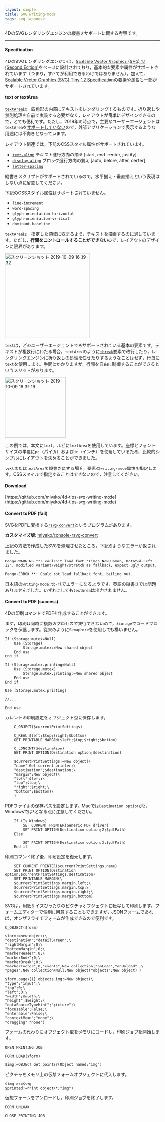 ```yaml
---
layout: simple
title: SVG writing-mode
tags: svg japanese
---
```


4DのSVGレンダリングエンジンの縦書きサポートに関する考察です。

<!--more-->

---

#### Specification

4DのSVGレンダリングエンジンは，[Scalable Vector Graphics (SVG) 1.1 (Second Edition)](https://www.w3.org/TR/SVG11/)をベースに設計されており，基本的な要素や属性がサポートされています（つまり，すべてが利用できるわけではありません）。加えて，[Scalable Vector Graphics (SVG) Tiny 1.2 Specification](https://www.w3.org/TR/SVGTiny12/)の要素や属性も一部がサポートされています。

#### text or textArea

[``textArea``](https://www.w3.org/TR/SVGTiny12/text.html)は，四角形の内部にテキストをレンダリングするものです。折り返しや禁則処理を自前で実装する必要がなく，レイアウトが簡単にデザインできるので，とても便利です。ただし，2019年の時点で，主要なユーザーエージェントは``textArea``を[サポートしていない](https://caniuse.com/#search=svg)ので，外部アプリケーションで表示するような用途には不向きとなっています。

レイアウト関連では，下記のCSSスタイル属性がサポートされています。

* [``text-align``](https://www.w3.org/TR/SVGTiny12/text.html#TextAlignProperty) テキスト進行方向の揃え [start, end. center, justify]
* [``display-align``](https://www.w3.org/TR/SVGTiny12/text.html#DisplayAlignProperty) ブロック進行方向の揃え [auto, before, after, center]
* [``letter-spacing``](https://www.w3.org/TR/SVG11/text.html#LetterSpacingProperty)

縦書きスクリプトがサポートされているので，水平揃え・垂直揃えという表現はしない点に留意してください。

下記のCSSスタイル属性はサポートされていません。

* ``line-increment``
* ``word-spacing``
* ``glyph-orientation-horizontal``
* ``glyph-orientation-vertical``
* ``dominant-baseline``

``textArea``は，指定した領域に収まるよう，テキストを描画するのに適しています。ただし，**行間をコントロールすることができない**ので，レイアウトのデザインに限界があります。

<img width="275" alt="スクリーンショット 2019-10-09 16 39 32" src="https://user-images.githubusercontent.com/1725068/66461160-63726e00-eab3-11e9-87d9-7a8650c647d6.png">

``text``は，どのユーザーエージェントでもサポートされている基本の要素です。テキストが複数行にわたる場合，``textArea``のように[``tbreak``](https://www.w3.org/TR/SVGTiny12/text.html#tbreakElement)要素で改行したり，レンダリングエンジンに折り返しの処理を任せたりするようなことはせず，行毎に``text``を使用します。手間はかかりますが，行間を自由に制御することができるというメリットがあります。

<img width="197" alt="スクリーンショット 2019-10-09 16 39 19" src="https://user-images.githubusercontent.com/1725068/66461150-5d7c8d00-eab3-11e9-83fc-0108b559945c.png">

この例では，本文に``text``，ルビに``textArea``を使用しています。座標とフォントサイズの単位に``pc``（パイカ）および``in``（インチ）を使用しているため，比較的シンプルにレイアウトを決めることができました。

``text``または``textArea``を縦書きにする場合，要素の``writing-mode``属性を指定します。CSSスタイルで指定することはできないので，注意してください。

#### Download

[https://github.com/miyako/4d-tips-svg-writing-mode](https://github.com/miyako/4d-tips-svg-writing-mode)

#### Convert to PDF (fail)

SVGをPDFに変換する[``rsvg-convert``](https://github.com/GNOME/librsvg)というプログラムがあります。

**カスタマイズ版**: [miyako/console-rsvg-convert](https://github.com/miyako/console-rsvg-convert)

上記の方法で作成したSVGを処理させたところ，下記のようなエラーが返されました。

```
Pango-WARNING **: couldn't load font "Times New Roman, Rotated-Left 12", modified variant/weight/stretch as fallback, expect ugly output.
```

```
Pango-ERROR **: Could not load fallback font, bailing out.
```

日本語の``writing-mode:tb-rl``でエラーになるようです。英語の縦書きでは問題ありませんでした。いずれにしても``textArea``は出力されません。

#### Convert to PDF (success)

4Dの印刷コマンドでPDFを作成することができます。

まず，印刷は同時に複数のプロセスで実行できないので，``Storage``でコードブロックを保護します。従来のように``Semaphore``を使用しても構いません。

```
If (Storage.mutex=Null)
	Use (Storage)
		Storage.mutex:=New shared object
	End use 
End if 

If (Storage.mutex.printing=Null)
	Use (Storage.mutex)
		Storage.mutex.printing:=New shared object
	End use 
End if 

Use (Storage.mutex.printing)

//...

End use 
```

カレントの印刷設定をオブジェクト型に保存します。

```
	C_OBJECT($currentPrintSettings)
	
	C_REAL($left;$top;$right;$bottom)
	GET PRINTABLE MARGIN($left;$top;$right;$bottom)
	
	C_LONGINT($destination)
	GET PRINT OPTION(Destination option;$destination)
	
	$currentPrintSettings:=New object(\
	"name";Get current printer;\
	"destination";$destination;\
	"margin";New object(\
	"left";$left;\
	"top";$top;\
	"right";$right;\
	"bottom";$bottom)\
	)
```

PDFファイルの保存パスを設定します。Macでは``Destination option``が``2``，Windowsでは``3``となる点に注意してください。

```
	If (Is Windows)
		SET CURRENT PRINTER(Generic PDF driver)
		SET PRINT OPTION(Destination option;2;$pdfPath)
	Else 
		
		SET PRINT OPTION(Destination option;3;$pdfPath)
	End if 
```

印刷コマンド終了後，印刷設定を復元します。

```
	SET CURRENT PRINTER($currentPrintSettings.name)
	SET PRINT OPTION(Destination option;$currentPrintSettings.destination)
	SET PRINTABLE MARGIN(\
	$currentPrintSettings.margin.left;\
	$currentPrintSettings.margin.top;\
	$currentPrintSettings.margin.right;\
	$currentPrintSettings.margin.bottom)
```

SVGは，用紙サイズぴったりのピクチャオブジェクトに転写して印刷します。フォームエディターで個別に用意することもできますが，JSONフォームであれば，オンザフライでフォームが作成できるので便利です。

```
C_OBJECT($form)

$form:=New object(\
"destination";"detailScreen";\
"rightMargin";0;\
"bottomMargin";0;\
"markerHeader";0;\
"markerBody";0;\
"markerBreak";0;\
"markerFooter";0;"events";New collection("onLoad";"onUnload");\
"pages";New collection(Null;New object("objects";New object)))

$form.pages[1].objects.img:=New object(\
"type";"input";\
"top";0;\
"left";0;\
"width";$width;\
"height";$height;\
"dataSourceTypeHint";"picture";\
"focusable";False;\
"enterable";False;\
"contextMenu";"none";\
"dragging";"none")
```

フォームの代わりにオブジェクト型をメモリにロードし，印刷ジョブを開始します。

```
OPEN PRINTING JOB

FORM LOAD($form)

$img:=OBJECT Get pointer(Object named;"img")
```

ピクチャをメモリ上の仮想フォームオブジェクトに代入します。

```
$img->:=$svg
$printed:=Print object(*;"img")
```

仮想フォームをアンロードし，印刷ジョブを終了します。

```
FORM UNLOAD

CLOSE PRINTING JOB
```
